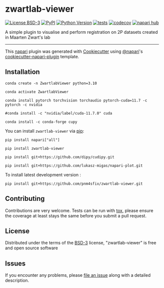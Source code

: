 # zwartlab-viewer

[![License BSD-3](https://img.shields.io/pypi/l/zwartlab-viewer.svg?color=green)](https://github.com/pnm4sfix/zwartlab-viewer/raw/main/LICENSE)
[![PyPI](https://img.shields.io/pypi/v/zwartlab-viewer.svg?color=green)](https://pypi.org/project/zwartlab-viewer)
[![Python Version](https://img.shields.io/pypi/pyversions/zwartlab-viewer.svg?color=green)](https://python.org)
[![tests](https://github.com/pnm4sfix/zwartlab-viewer/workflows/tests/badge.svg)](https://github.com/pnm4sfix/zwartlab-viewer/actions)
[![codecov](https://codecov.io/gh/pnm4sfix/zwartlab-viewer/branch/main/graph/badge.svg)](https://codecov.io/gh/pnm4sfix/zwartlab-viewer)
[![napari hub](https://img.shields.io/endpoint?url=https://api.napari-hub.org/shields/zwartlab-viewer)](https://napari-hub.org/plugins/zwartlab-viewer)

A simple plugin to visualise and perform registration on 2P datasets created in Maarten Zwart's lab

----------------------------------

This [napari] plugin was generated with [Cookiecutter] using [@napari]'s [cookiecutter-napari-plugin] template.

<!--
Don't miss the full getting started guide to set up your new package:
https://github.com/napari/cookiecutter-napari-plugin#getting-started

and review the napari docs for plugin developers:
https://napari.org/stable/plugins/index.html
-->

## Installation
    conda create -n ZwartlabViewer python=3.10
    
    conda activate ZwartlabViewer

    conda install pytorch torchvision torchaudio pytorch-cuda=11.7 -c pytorch -c nvidia

    #conda install -c "nvidia/label/cuda-11.7.0" cuda

    conda install -c conda-forge cupy

    

You can install `zwartlab-viewer` via [pip]:

    pip install napari["all"]

    pip install zwartlab-viewer

    pip install git+https://github.com/dipy/cudipy.git

    pip install git+https://github.com/lukasz-migas/napari-plot.git

    

To install latest development version :

    pip install git+https://github.com/pnm4sfix/zwartlab-viewer.git


## Contributing

Contributions are very welcome. Tests can be run with [tox], please ensure
the coverage at least stays the same before you submit a pull request.

## License

Distributed under the terms of the [BSD-3] license,
"zwartlab-viewer" is free and open source software

## Issues

If you encounter any problems, please [file an issue] along with a detailed description.

[napari]: https://github.com/napari/napari
[Cookiecutter]: https://github.com/audreyr/cookiecutter
[@napari]: https://github.com/napari
[MIT]: http://opensource.org/licenses/MIT
[BSD-3]: http://opensource.org/licenses/BSD-3-Clause
[GNU GPL v3.0]: http://www.gnu.org/licenses/gpl-3.0.txt
[GNU LGPL v3.0]: http://www.gnu.org/licenses/lgpl-3.0.txt
[Apache Software License 2.0]: http://www.apache.org/licenses/LICENSE-2.0
[Mozilla Public License 2.0]: https://www.mozilla.org/media/MPL/2.0/index.txt
[cookiecutter-napari-plugin]: https://github.com/napari/cookiecutter-napari-plugin

[file an issue]: https://github.com/pnm4sfix/zwartlab-viewer/issues

[napari]: https://github.com/napari/napari
[tox]: https://tox.readthedocs.io/en/latest/
[pip]: https://pypi.org/project/pip/
[PyPI]: https://pypi.org/
